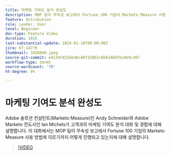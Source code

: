 ```yaml
---
title: 마케팅 기여도 분석 완성도
description: MOP 팀이 무속성 보고에서 Fortune 100 기업의 Marketo Measure 사용 방법에 이르기까지 어떻게 진행되고 있는지에 대해 전문가로부터 알아보십시오.
feature: Attribution
role: Leader, User
level: Beginner
doc-type: Feature Video
duration: 1915
last-substantial-update: 2024-01-18T00:00:00Z
jira: KT-14779
thumbnail: 3426840.jpeg
source-git-commit: ed134fd158ed6c487159b2c6b62484fbc0b9c397
workflow-type: tm+mt
source-wordcount: '70'
ht-degree: 0%

---
```



# 마케팅 기여도 분석 완성도

Adobe 솔루션 컨설턴트(Marketo Measure)인 Andy Schneider와 Adobe Marketo 전도사인 Ian Michels가 고객과의 마케팅 기여도 분석 대화 및 경험에 대해 설명합니다. 이 대화에서는 MOP 팀이 무속성 보고에서 Fortune 100 기업의 Marketo Measure 사용 방법에 이르기까지 어떻게 진행되고 있는지에 대해 설명합니다.

>[!VIDEO](https://video.tv.adobe.com/v/3426840/?learn=on)

